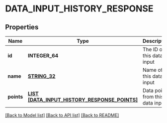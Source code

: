 # DATA_INPUT_HISTORY_RESPONSE

## Properties
Name | Type | Description | Notes
------------ | ------------- | ------------- | -------------
**id** | **INTEGER_64** | The ID of this data input | [optional] [default to null]
**name** | [**STRING_32**](STRING_32.md) | Name of this data input | [default to null]
**points** | [**LIST [DATA_INPUT_HISTORY_RESPONSE_POINTS]**](DataInputHistoryResponse_points.md) | Data points from this data input | [optional] [default to null]

[[Back to Model list]](../README.md#documentation-for-models) [[Back to API list]](../README.md#documentation-for-api-endpoints) [[Back to README]](../README.md)


